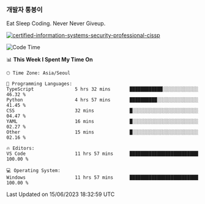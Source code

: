 ### 개발자 통붕이
Eat Sleep Coding.
Never Never Giveup.

[![certified-information-systems-security-professional-cissp](https://user-images.githubusercontent.com/44606727/157613689-acd84ec6-5f8f-4e79-89d9-a8d51f033634.png)](https://www.credly.com/badges/f394a010-85a0-450b-9136-8043af01d71c/public_url)

<!--START_SECTION:waka-->
![Code Time](http://img.shields.io/badge/Code%20Time-1%2C574%20hrs%2010%20mins-blue)

📊 **This Week I Spent My Time On** 

```text
🕑︎ Time Zone: Asia/Seoul

💬 Programming Languages: 
TypeScript               5 hrs 32 mins       ████████████░░░░░░░░░░░░░   46.32 % 
Python                   4 hrs 57 mins       ██████████░░░░░░░░░░░░░░░   41.45 % 
CSS                      32 mins             █░░░░░░░░░░░░░░░░░░░░░░░░   04.47 % 
YAML                     16 mins             █░░░░░░░░░░░░░░░░░░░░░░░░   02.27 % 
Other                    15 mins             █░░░░░░░░░░░░░░░░░░░░░░░░   02.16 % 

🔥 Editors: 
VS Code                  11 hrs 57 mins      █████████████████████████   100.00 % 

💻 Operating System: 
Windows                  11 hrs 57 mins      █████████████████████████   100.00 % 
```


 Last Updated on 15/06/2023 18:32:59 UTC
<!--END_SECTION:waka-->
